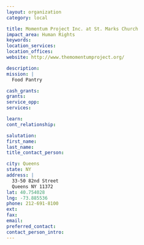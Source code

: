 ```yaml
---
layout: organization
category: local

title: Momentum Project Inc. at St. Marks Church
impact_area: Human Rights
keywords: 
location_services: 
location_offices: 
website: http://www.themomentumproject.org/

description: 
mission: |
  Food Pantry

cash_grants: 
grants: 
service_opp: 
services: 

learn: 
cont_relationship: 

salutation: 
first_name: 
last_name: 
title_contact_person: 

city: Queens
state: NY
address: |
  33-50 82nd Street     
  Queens NY 11372
lat: 40.754028
lng: -73.885536
phone: 212-691-8100
ext: 
fax: 
email: 
preferred_contact: 
contact_person_intro: 
---
```

